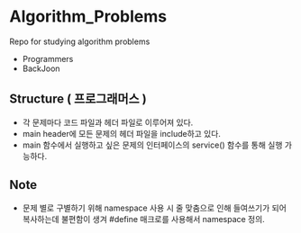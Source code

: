 # Algorithm_Problems
Repo for studying algorithm problems
- Programmers
- BackJoon  

## Structure ( 프로그래머스 )
- 각 문제마다 코드 파일과 헤더 파일로 이루어져 있다.  
- main header에 모든 문제의 헤더 파일을 include하고 있다.  
- main 함수에서 실행하고 싶은 문제의 인터페이스의 service() 함수를 통해 실행 가능하다.

## Note
- 문제 별로 구별하기 위해 namespace 사용 시 줄 맞춤으로 인해 들여쓰기가 되어 복사하는데 불편함이 생겨 #define 매크로를 사용해서 namespace 정의.
